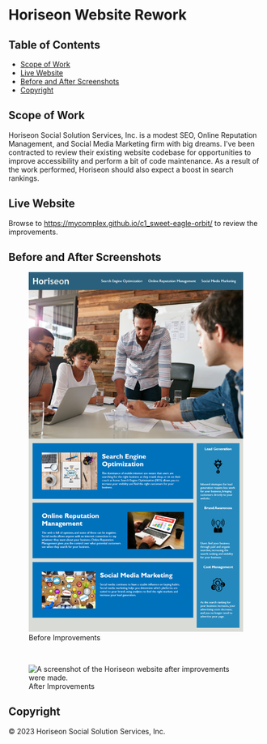 # Horiseon Website Rework

## Table of Contents

- [Scope of Work](#scope-of-work)
- [Live Website](#live-website)
- [Before and After Screenshots](#before-and-after-screenshots)
- [Copyright](#copyright)

## Scope of Work

Horiseon Social Solution Services, Inc. is a modest SEO, Online Reputation Management, and Social Media Marketing firm with big dreams. I've been contracted to review their existing website codebase for opportunities to improve accessibility and perform a bit of code maintenance. As a result of the work performed, Horiseon should also expect a boost in search rankings.

## Live Website

Browse to https://mycomplex.github.io/c1_sweet-eagle-orbit/ to review the improvements.

## Before and After Screenshots

<figure>
    <img src="./assets/images/before.png" alt="A screenshot of the Horiseon website before improvements were made."/>
    <figcaption>Before Improvements</figcaption>
</figure>
<br>
<figure>
    <img src="./assets/images/after.jpg" alt="A screenshot of the Horiseon website after improvements were made."/>
    <figcaption>After Improvements</figcaption>
</figure>

## Copyright

© 2023 Horiseon Social Solution Services, Inc.